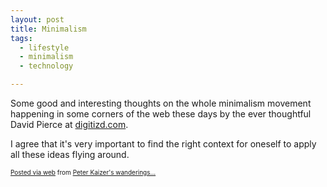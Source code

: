 ```yaml
---
layout: post
title: Minimalism
tags:
  - lifestyle
  - minimalism
  - technology

---
```


<div class='posterous_autopost'><div class="posterous_bookmarklet_entry"> <p>Some good and interesting thoughts on the whole minimalism movement happening in some corners of the web these days by the ever thoughtful David Pierce at <a href="http://www.digitizd.com/2010/03/04/minimalism-versus-lessism/">digitizd.com</a>.</p>      <p>I agree that it's very important to find the right context for oneself to apply all these ideas flying around.</p> <p></p></div>      <p style="font-size: 10px;">  <a href="http://posterous.com">Posted via web</a>   from <a href="http://random.peterkaizer.com/minimalism-37">Peter Kaizer's wanderings...</a>  </p>  </div>
